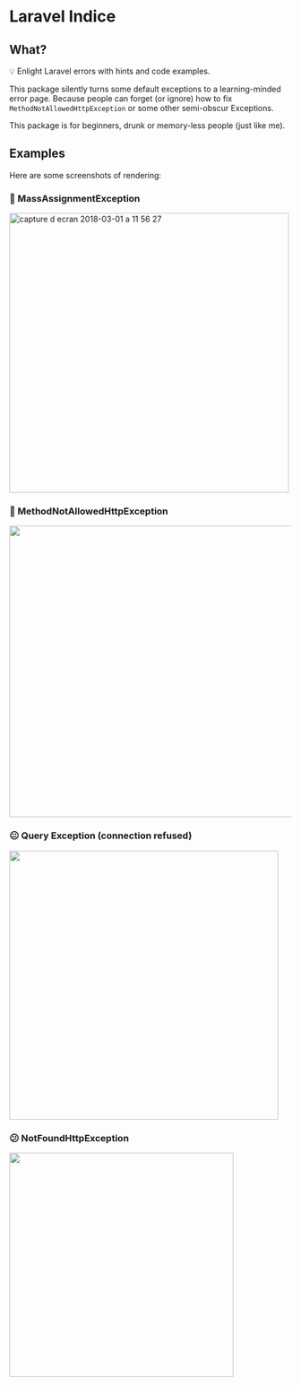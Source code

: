 # Laravel Indice

## What?

💡 Enlight Laravel errors with hints and code examples.

This package silently turns some default exceptions to a learning-minded error page. 
Because people can forget (or ignore)
how to fix `MethodNotAllowedHttpException` or 
some other semi-obscur Exceptions. 

This package is for beginners, drunk or memory-less people (just like me).

## Examples

Here are some screenshots of rendering:

### 🤔 MassAssignmentException

<img width="499" alt="capture d ecran 2018-03-01 a 11 56 27" src="https://user-images.githubusercontent.com/1575946/36841112-9c5b1a5e-1d47-11e8-8d37-223d388257b7.png">


### 🤨 MethodNotAllowedHttpException

<img width="520" src="https://user-images.githubusercontent.com/1575946/36840385-0bd81f56-1d45-11e8-96ad-b2a0d7068fc2.png">

### 😐 Query Exception (connection refused)

<img width="480" src="https://user-images.githubusercontent.com/1575946/36840637-ff6ba03e-1d45-11e8-9dd0-c6c35b1f9f11.png">

### 😕 NotFoundHttpException

<img width="400" src="https://user-images.githubusercontent.com/1575946/36840375-07713466-1d45-11e8-98d8-08ae9a53f50b.png">
